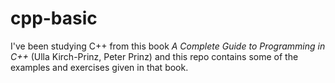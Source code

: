 # cpp-basic

I've been studying C++ from this book *A Complete Guide to Programming in C++* (Ulla Kirch-Prinz, Peter Prinz) and this repo contains some of the examples and exercises given in that book.